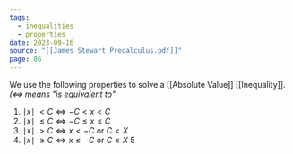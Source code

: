 ```yaml
---
tags:
  - inequalities
  - properties
date: 2023-09-16
source: "[[James Stewart Precalculus.pdf]]"
page: 86
---
```

We use the following properties to solve a [[Absolute Value]] [[Inequality]]. *($\iff$ means "is equivalent to"* 

1. $\mid x \mid \; \lt C \iff -C \lt x \lt C$
2. $\mid x \mid \; \le C \iff -C \le x \le C$
3. $\mid x \mid \; > C \iff x \lt -C$ or $C \lt X$ 
4. $\mid x \mid\; \ge C \iff x \le -C$ or $C \le X$
5